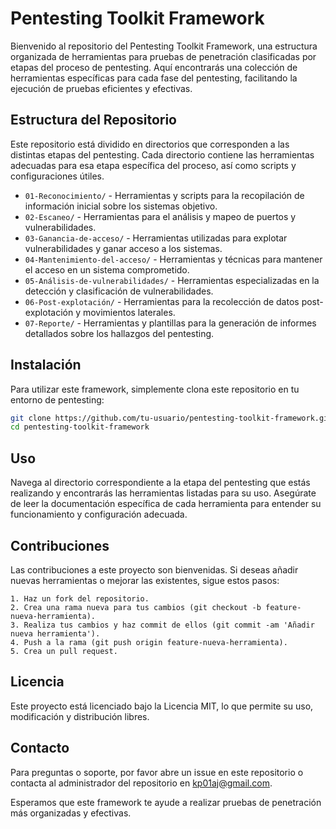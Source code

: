 # Pentesting Toolkit Framework

Bienvenido al repositorio del Pentesting Toolkit Framework, una estructura organizada de herramientas para pruebas de penetración clasificadas por etapas del proceso de pentesting. Aquí encontrarás una colección de herramientas específicas para cada fase del pentesting, facilitando la ejecución de pruebas eficientes y efectivas.

## Estructura del Repositorio

Este repositorio está dividido en directorios que corresponden a las distintas etapas del pentesting. Cada directorio contiene las herramientas adecuadas para esa etapa específica del proceso, así como scripts y configuraciones útiles.

- `01-Reconocimiento/` - Herramientas y scripts para la recopilación de información inicial sobre los sistemas objetivo.
- `02-Escaneo/` - Herramientas para el análisis y mapeo de puertos y vulnerabilidades.
- `03-Ganancia-de-acceso/` - Herramientas utilizadas para explotar vulnerabilidades y ganar acceso a los sistemas.
- `04-Mantenimiento-del-acceso/` - Herramientas y técnicas para mantener el acceso en un sistema comprometido.
- `05-Análisis-de-vulnerabilidades/` - Herramientas especializadas en la detección y clasificación de vulnerabilidades.
- `06-Post-explotación/` - Herramientas para la recolección de datos post-explotación y movimientos laterales.
- `07-Reporte/` - Herramientas y plantillas para la generación de informes detallados sobre los hallazgos del pentesting.

## Instalación

Para utilizar este framework, simplemente clona este repositorio en tu entorno de pentesting:

```bash
git clone https://github.com/tu-usuario/pentesting-toolkit-framework.git
cd pentesting-toolkit-framework
```

## Uso
Navega al directorio correspondiente a la etapa del pentesting que estás realizando y encontrarás las herramientas listadas para su uso. Asegúrate de leer la documentación específica de cada herramienta para entender su funcionamiento y configuración adecuada.

## Contribuciones
Las contribuciones a este proyecto son bienvenidas. Si deseas añadir nuevas herramientas o mejorar las existentes, sigue estos pasos:
```
1. Haz un fork del repositorio.
2. Crea una rama nueva para tus cambios (git checkout -b feature-nueva-herramienta).
3. Realiza tus cambios y haz commit de ellos (git commit -am 'Añadir nueva herramienta').
4. Push a la rama (git push origin feature-nueva-herramienta).
5. Crea un pull request.
```
## Licencia
Este proyecto está licenciado bajo la Licencia MIT, lo que permite su uso, modificación y distribución libres.

## Contacto
Para preguntas o soporte, por favor abre un issue en este repositorio o contacta al administrador del repositorio en kp01aj@gmail.com.

Esperamos que este framework te ayude a realizar pruebas de penetración más organizadas y efectivas.
